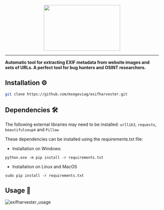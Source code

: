 <p align="center">
  <img src="https://github.com/msegoviag/exifharvester/assets/41863090/ea654f13-dbea-4029-b1b6-91b6be46d0d7" height=150 width=250><br>
  <hr>

  <b>Automatic tool for extracting EXIF metadata from website images and sets of URLs.
  A perfect tool for bug hunters and OSINT researchers.</b><br>

  Installation ⚙️
----------

```bash
git clone https://github.com/msegoviag/exifharvester.git
```

Dependencies 🛠️
----------
The following external libraries may need to be installed: `urllib3`, `requests`, `beautifulsoup4` and `Pillow`

These dependencies can be installed using the requirements.txt file:

- Installation on Windows:
```
python.exe -m pip install -r requirements.txt
```
- Installation on Linux and MacOS
```
sudo pip install -r requirements.txt
```
Usage 🚀
----------
![exifharvester_usage](https://github.com/msegoviag/exifharvester/assets/41863090/e78507ee-3933-4d84-a0a8-5d9750452484)




